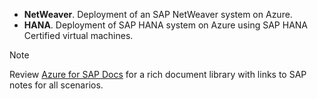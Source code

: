 - **NetWeaver**. Deployment of an SAP NetWeaver system on Azure.
- **HANA**. Deployment of SAP HANA system on Azure using SAP HANA Certified virtual machines.

> [!NOTE]
> Review [Azure for SAP Docs](/azure/virtual-machines/workloads/sap/get-started) for a rich document library with links to SAP notes for all scenarios.
